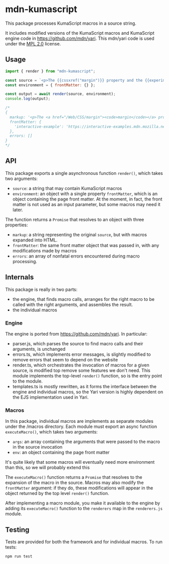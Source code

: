 # mdn-kumascript

This package processes KumaScript macros in a source string.

It includes modified versions of the KumaScript macros and KumaScript engine code in https://github.com/mdn/yari. This mdn/yari code is used under the [MPL 2.0](https://www.mozilla.org/en-US/MPL/2.0/) license.

## Usage

```js
import { render } from "mdn-kumascript";

const source = `<p>The {{cssxref("margin")}} property and the {{experimental_inline}} note and also the {{cssref}} sidebar, and also the {{cssxref("border", "border syntax", "#syntax")}} property, and also the {{embedinteractiveexample("the-link")}}</p>`;
const environment = { frontMatter: {} };

const output = await render(source, environment);
console.log(output);

/*
{
  markup: '<p>The <a href="/Web/CSS/margin"><code>margin</code></a> property and the <abbr class="icon icon-experimental" title="Experimental. Expect behavior to change in the future."><span class="visually-hidden">Experimental</span></abbr> note and also the  sidebar, and also the <a href="/Web/CSS/border#syntax"><code>border syntax</code></a> property, and also the </p>',
  frontMatter: {
    'interactive-example': 'https://interactive-examples.mdn.mozilla.net/the-link'
  },
  errors: []
}
*/
```

## API

This package exports a single asynchronous function `render()`, which takes two arguments:

- `source`: a string that may contain KumaScript macros
- `environment`: an object with a single property `frontMatter`, which is an object containing the page front matter. At the moment, in fact, the front matter is not used as an input parameter, but some macros may need it later.

The function returns a `Promise` that resolves to an object with three properties:

- `markup`: a string representing the original `source`, but with macros expanded into HTML.
- `frontMatter`: the same front matter object that was passed in, with any modifications made by macros
- `errors`: an array of nonfatal errors encountered during macro processing.

## Internals

This package is really in two parts:

- the engine, that finds macro calls, arranges for the right macro to be called with the right arguments, and assembles the result.
- the individual macros

### Engine

The engine is ported from https://github.com/mdn/yari. In particular:

- parser.js, which parses the source to find macro calls and their arguments, is unchanged
- errors.ts, which implements error messages, is slightly modified to remove errors that seem to depend on the website
- render.ts, which orchestrates the invocation of macros for a given source, is modified top remove some features we don't need. This module implements the top-level `render()` function, so is the entry point to the module.
- templates.ts is mostly rewritten, as it forms the interface between the engine and individual macros, so the Yari version is highly dependent on the EJS implementation used in Yari.

### Macros

In this package, individual macros are implements as separate modules under the /macros directory. Each module must export an async function `executeMacro()`, which takes two arguments:

- `args`: an array containing the arguments that were passed to the macro in the source invocation
- `env`: an object containing the page front matter

It's quite likely that some macros will eventually need more environment than this, so we will probably extend this

The `executeMacro()` function returns a `Promise` that resolves to the expansion of the macro in the source. Macros may also modify the `frontMatter` argument: if they do, these modifications will appear in the object returned by the top level `render()` function.

After implementing a macro module, you make it available to the engine by adding its `executeMacro()` function to the `renderers` map in the `renderers.js` module.

## Testing

Tests are provided for both the framework and for individual macros. To run tests:

```bash
npm run test
```

